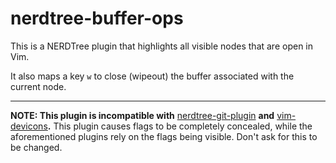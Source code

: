 # nerdtree-buffer-ops
This is a NERDTree plugin that highlights all visible nodes that are open in Vim.

It also maps a key `w` to close (wipeout) the buffer associated with the current node.

---

**NOTE: This plugin is incompatible with** [nerdtree-git-plugin](https://github.com/Xuyuanp/nerdtree-git-plugin.git) **and** [vim-devicons](https://github.com/ryanoasis/vim-devicons.git)**.** This plugin causes flags to be completely concealed, while the aforementioned plugins rely on the flags being visible. Don't ask for this to be changed.
